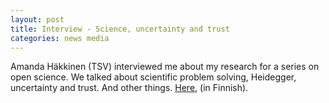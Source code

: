 ```yaml
---
layout: post
title: Interview - Science, uncertainty and trust
categories: news media
---
```


Amanda Häkkinen (TSV) interviewed me about my research for a series on open science. We talked about scientific problem solving, Heidegger, uncertainty and trust. And other things. <a href="https://journal.fi/tt/article/view/131066/79967" target="_blank">Here</a>, (in Finnish). 

<!--more-->
